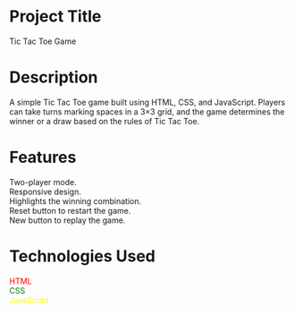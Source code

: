 # Project Title
Tic Tac Toe Game

# Description
A simple Tic Tac Toe game built using HTML, CSS, and JavaScript. Players can take turns marking spaces in a 3×3 grid, and the game determines the winner or a draw based on the rules of Tic Tac Toe.

# Features
Two-player mode.  
Responsive design.  
Highlights the winning combination.  
Reset button to restart the game.  
New button to replay the game.  

# Technologies Used
<span style ="color:red">HTML</span>  
<span style="color:green">CSS </span>  
<span style="color:yellow">JavaScript</span>

